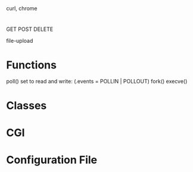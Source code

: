 
#

curl, chrome

# 

GET
POST
DELETE

file-upload

# Functions

poll() set to read and write: (.events = POLLIN | POLLOUT)
fork() execve()

# Classes

# CGI

# Configuration File